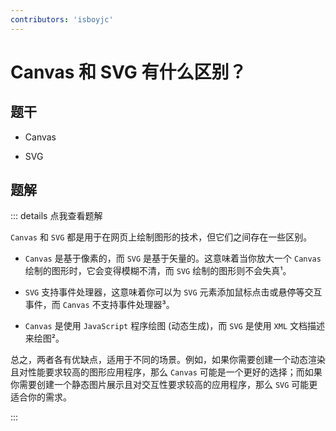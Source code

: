 ```yaml
---
contributors: 'isboyjc'
---
```


# Canvas 和 SVG 有什么区别？


## 题干

- Canvas

- SVG



## 题解

::: details 点我查看题解

`Canvas` 和 `SVG` 都是用于在网页上绘制图形的技术，但它们之间存在一些区别。

- `Canvas` 是基于像素的，而 `SVG` 是基于矢量的。这意味着当你放大一个 `Canvas` 绘制的图形时，它会变得模糊不清，而 `SVG` 绘制的图形则不会失真¹。

- `SVG` 支持事件处理器，这意味着你可以为 `SVG` 元素添加鼠标点击或悬停等交互事件，而 `Canvas` 不支持事件处理器³。

- `Canvas` 是使用 `JavaScript` 程序绘图 (动态生成)，而 `SVG` 是使用 `XML` 文档描述来绘图²。

总之，两者各有优缺点，适用于不同的场景。例如，如果你需要创建一个动态渲染且对性能要求较高的图形应用程序，那么 `Canvas` 可能是一个更好的选择；而如果你需要创建一个静态图片展示且对交互性要求较高的应用程序，那么 `SVG` 可能更适合你的需求。

:::


